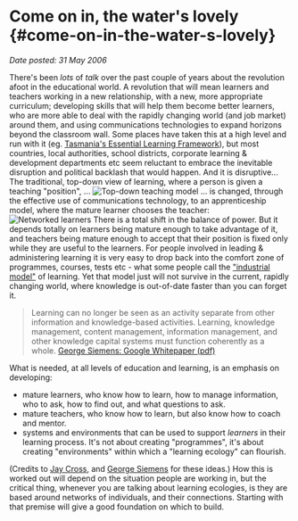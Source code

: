 # Come on in, the water's lovely {#come-on-in-the-water-s-lovely}

_Date posted: 31 May 2006_

There's been _lots_ of _talk_ over the past couple of years about the revolution afoot in the educational world. A revolution that will mean learners and teachers working in a new relationship, with a new, more appropriate curriculum; developing skills that will help them become better learners, who are more able to deal with the rapidly changing world (and job market) around them, and using communications technologies to expand horizons beyond the classroom wall. Some places have taken this at a high level and run with it (eg. [Tasmania's Essential Learning Framework](http://www.education.tas.gov.au/school/parents/teaching/els)), but most countries, local authorities, school districts, corporate learning & development departments etc seem reluctant to embrace the inevitable disruption and political backlash that would happen. And it is disruptive... The traditional, top-down view of learning, where a person is given a teaching "position", ... ![Top-down teaching model](./assets/teachers.jpg) ... is changed, through the effective use of communications technology, to an apprenticeship model, where the mature learner chooses the teacher: ![Networked learners](./assets/learners.jpg) There is a total shift in the balance of power. But it depends totally on learners being mature enough to take advantage of it, and teachers being mature enough to accept that their position is fixed only while they are useful to the learners. For people involved in leading & administering learning it is very easy to drop back into the comfort zone of programmes, courses, tests etc - what some people call the ["industrial model"](http://www.jarche.com/node/677) of learning. Yet that model just will not survive in the current, rapidly changing world, where knowledge is out-of-date faster than you can forget it.

> Learning can no longer be seen as an activity separate from other information and knowledge-based activities. Learning, knowledge management, content management, information management, and other knowledge capital systems must function coherently as a whole. [George Siemens: Google Whitepaper (pdf)](http://www.elearnspace.org/Articles/google_whitepaper.pdf)

What is needed, at all levels of education and learning, is an emphasis on developing:

*   mature learners, who know how to learn, how to manage information, who to ask, how to find out, and what questions to ask.
*   mature teachers, who know how to learn, but also know how to coach and mentor.
*   systems and environments that can be used to support _learners_ in their learning process. It's not about creating "programmes", it's about creating "environments" within which a "learning ecology" can flourish.

(Credits to [Jay Cross](http://internettime.com/wordpress2/?p=560#more-560), and [George Siemens](http://www.elearnspace.org/Articles/learning_communities.htm) for these ideas.) How this is worked out will depend on the situation people are working in, but the critical thing, whenever you are talking about learning ecologies, is they are based around networks of individuals, and their connections. Starting with that premise will give a good foundation on which to build.